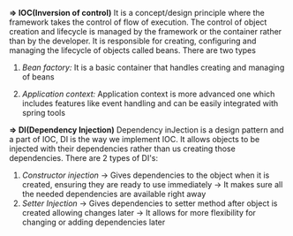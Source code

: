 **=>   IOC(Inversion of control)**
It is a concept/design principle where the framework takes the control of flow of execution.
The control of object creation and lifecycle is managed by the framework or the container rather than by the developer.
It is responsible for creating, configuring and managing the lifecycle of objects called beans.
There are two types
1. _Bean factory:_
It is a basic container that handles creating and managing of beans

2. _Application context:_
Application context is more advanced one which includes features like event handling and can be easily integrated with spring tools

**=>   DI(Dependency Injection)**
Dependency inJection is a design pattern and a part of IOC, DI is the way we implement IOC.
It allows objects to be injected with their dependencies rather than us creating those dependencies.
There are 2 types of DI's:
1. _Constructor injection_
   -> Gives dependencies to the object when it is created, ensuring they are ready to use immediately
   -> It makes sure all the needed dependencies are available right away
2. _Setter Injection_
   -> Gives dependencies to setter method after object is created allowing changes later
   -> It allows for more flexibility for changing or adding dependencies later


